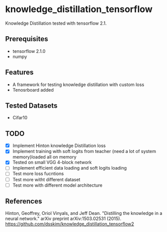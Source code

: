 # knowledge_distillation_tensorflow
Knowledge Distillation tested with tensorflow 2.1.

## Prerequisites

- tensorflow 2.1.0
- numpy

## Features

- A framework for testing knowledge distillation with custom loss
- Tenosrboard added

## Tested Datasets

- Cifar10

## TODO

- [x] Implement Hinton knowledge Distillation loss
- [x] Implement training with soft logits from teacher (need a lot of system memory)loaded all on memory
- [X] Tested on small VGG 4-block network
- [ ] Implement efficient data loading and soft logits loading
- [ ] Test more loss fucntions
- [ ] Test more witht different dataset
- [ ] Test more with different model architecture

## References

Hinton, Geoffrey, Oriol Vinyals, and Jeff Dean. "Distilling the knowledge in a neural network." arXiv preprint arXiv:1503.02531 (2015).
https://github.com/dsskim/knowledge_distillation_tensorflow2
